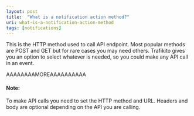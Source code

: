 ```yaml
---
layout: post
title:  "What is a notification action method?"
uri: what-is-a-notification-action-method
tags: [notifications]
---
```


This is the HTTP method used to call API endpoint. Most popular methods are POST and GET but for rare cases you may need others. Trafikito gives you an option to select whatever is needed, so you could make any API call in an event.

AAAAAAAAMOREAAAAAAAAAA

#### Note:

To make API calls you need to set the HTTP method and URL. Headers and body are optional depending on the API you are calling.
